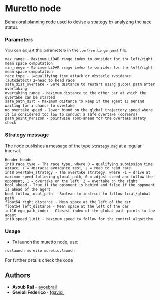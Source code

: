 # Muretto node

Behavioral planning node used to devise a strategy by analyzing the race status.

### Parameters
You can adjust the parameters in the `conf/settings.yaml` file.

```
max_range - Maximum LiDAR range index to consider for the left/right mean space computation 
min_range - Minimum LiDAR range index to consider for the left/right mean space computation
race_type - 1=qualifying time attack or obstacle avoidance (autodetect) 2=head to head race
safe_dist_overtake - Safe distance to restart using global path after overtaking
overtaking_range - Maximum distance to the other car at which the overtake can be started
safe_path_dist - Maximum distance to keep if the agent is behind waiting for a chance to overtake
no_overtake_speed - lower bound on the global trajectory speed where it is considered too low to conduct a safe overtake (corners)
path_point_horizon - pointwise look-ahead for the overtake safety check 
```

### Strategy message

The node publishes a message of the type `Strategy.msg` at a regular interval.

```
Header header
int8 race_type - The race type, where 0 = qualifying submission time attack, 1 = obstacle avoidance test, 2 = head to head race
int8 overtake_strategy - The overtake strategy, where -1 = drive at maximum speed following global path, 0 = adjust speed and follow the opponent, 1 = overtake on the left, 2 = overtake on the right
bool ahead - True if the opponent is behind and false if the opponent is ahead of the agent
bool follow_local_path - Boolean to instruct to follow local/global path
float64 right_distance - Mean space at the left of the car
float64 left_distance - Mean space at the left of the car
int16 ego_path_index - Closest index of the global path points to the agent
int8 speed_limit - Maximum speed to follow for the control algorithm
```

### Usage

- To launch the muretto node, use:

```bash
roslaunch muretto muretto.launch
```

For further details check the code

## Authors
* **Ayoub Raji** - [ayoubraji](https://github.com/ayoubraji)
* **Gavioli Federico** - [fgavioli](https://github.com/fgavioli)

